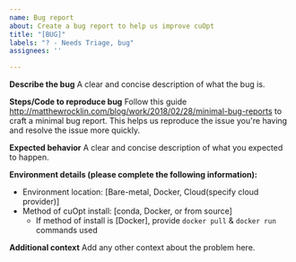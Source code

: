 ```yaml
---
name: Bug report
about: Create a bug report to help us improve cuOpt
title: "[BUG]"
labels: "? - Needs Triage, bug"
assignees: ''

---
```


**Describe the bug**
A clear and concise description of what the bug is.

**Steps/Code to reproduce bug**
Follow this guide http://matthewrocklin.com/blog/work/2018/02/28/minimal-bug-reports to craft a minimal bug report. This helps us reproduce the issue you're having and resolve the issue more quickly.

**Expected behavior**
A clear and concise description of what you expected to happen.

**Environment details (please complete the following information):**
 - Environment location: [Bare-metal, Docker, Cloud(specify cloud provider)]
 - Method of cuOpt install: [conda, Docker, or from source]
   - If method of install is [Docker], provide `docker pull` & `docker run` commands used
 

**Additional context**
Add any other context about the problem here.
